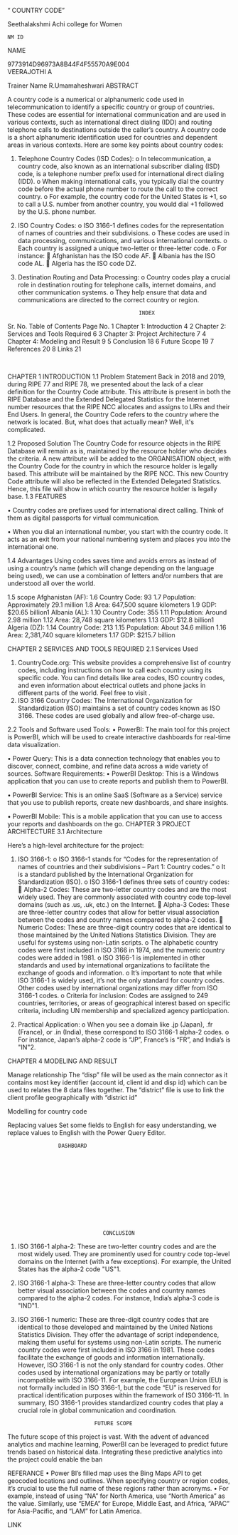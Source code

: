 









“ COUNTRY CODE”


Seethalakshmi Achi college for Women



	NM ID	
NAME

9773914D96973A8B44F4F55570A9E004	
                      VEERAJOTHI A


    	
	

Trainer Name
	R.Umamaheshwari
                        ABSTRACT               	
                                                                      


A country code is a numerical or alphanumeric code used in telecommunication to identify a specific country or group of countries. These codes are essential for international communication and are used in various contexts, such as international direct dialing (IDD) and routing telephone calls to destinations outside the caller’s country.
                    A country code is a short alphanumeric identification used for countries and dependent areas in various contexts. Here are some key points about country codes:
1.	Telephone Country Codes (ISD Codes):
o	In telecommunication, a country code, also known as an international subscriber dialing (ISD) code, is a telephone number prefix used for international direct dialing (IDD).
o	When making international calls, you typically dial the country code before the actual phone number to route the call to the correct country.
o	For example, the country code for the United States is +1, so to call a U.S. number from another country, you would dial +1 followed by the U.S. phone number.
2.	ISO Country Codes:
o	ISO 3166-1 defines codes for the representation of names of countries and their subdivisions.
o	These codes are used in data processing, communications, and various international contexts.
o	Each country is assigned a unique two-letter or three-letter code.
o	For instance:
	Afghanistan has the ISO code AF.
	Albania has the ISO code AL.
	Algeria has the ISO code DZ.
3.	Destination Routing and Data Processing:
o	Country codes play a crucial role in destination routing for telephone calls, internet domains, and other communication systems.
o	They help ensure that data and communications are directed to the correct country or region.







                                              INDEX

Sr. No.	Table of Contents	Page No.
1	Chapter 1: Introduction	4
2	Chapter 2: Services and Tools Required 	6
3	Chapter 3: Project Architecture	7
4	Chapter 4: Modeling and Result	9
5	Conclusion	18
6	Future Scope	19
7	References	20
8	Links	21


  

CHAPTER 1
INTRODUCTION
1.1	Problem Statement
        Back in 2018 and 2019, during RIPE 77 and RIPE 78, we presented about the lack of a clear definition for the Country Code attribute. This attribute is present in both the RIPE Database and the Extended Delegated Statistics for the Internet number resources that the RIPE NCC allocates and assigns to LIRs and their End Users.
        In general, the Country Code refers to the country where the network is located. But, what does that actually mean? Well, it's complicated.

1.2	Proposed Solution
                       The Country Code for resource objects in the RIPE Database will remain as is, maintained by the resource holder who decides the criteria.
                 A new attribute will be added to the ORGANISATION object, with the Country Code for the country in which the resource holder is legally based. This attribute will be maintained by the RIPE NCC.
                This new Country Code attribute will also be reflected in the Extended Delegated Statistics. Hence, this file will show in which country the resource holder is legally base.
1.3	FEATURES  
   
•	       Country codes are prefixes used for international direct calling. Think of them as digital passports for virtual communication.

•	When you dial an international number, you start with the country code. It acts as an exit from your national numbering system and places you into the international one.





1.4	Advantages
          Using codes saves time and avoids errors as instead of using a country’s name (which will change depending on the language being used), we can use a combination of letters and/or numbers that are understood all over the world.

1.5	scope
Afghanistan (AF):
1.6	Country Code: 93
1.7	Population: Approximately 29.1 million
1.8	Area: 647,500 square kilometers
1.9	GDP: $20.65 billion1
Albania (AL):
1.10	Country Code: 355
1.11	Population: Around 2.98 million
1.12	Area: 28,748 square kilometers
1.13	GDP: $12.8 billion1
Algeria (DZ):
1.14	Country Code: 213
1.15	Population: About 34.6 million
1.16	Area: 2,381,740 square kilometers
1.17	GDP: $215.7 billion






CHAPTER 2
SERVICES AND TOOLS REQUIRED
2.1 Services Used
1.	CountryCode.org: This website provides a comprehensive list of country codes, including instructions on how to call each country using its specific code. You can find details like area codes, ISO country codes, and even information about electrical outlets and phone jacks in different parts of the world. Feel free to visit . 
2.	ISO 3166 Country Codes: The International Organization for Standardization (ISO) maintains a set of country codes known as ISO 3166. These codes are used globally and allow free-of-charge use. 


2.2 Tools and Software used
Tools:
•	PowerBI: The main tool for this project is PowerBI, which will be used to create interactive dashboards for real-time data visualization.

•	Power Query: This is a data connection technology that enables you to discover, connect, combine, and refine data across a wide variety of sources.
Software Requirements:
•	PowerBI Desktop: This is a Windows application that you can use to create reports and publish them to PowerBI.

•	PowerBI Service: This is an online SaaS (Software as a Service) service that you use to publish reports, create new dashboards, and share insights.

•	PowerBI Mobile: This is a mobile application that you can use to access your reports and dashboards on the go.
CHAPTER 3 
PROJECT ARCHITECTURE
3.1 Architecture
 



Here’s a high-level architecture for the project:
1.	ISO 3166-1:
o	ISO 3166-1 stands for “Codes for the representation of names of countries and their subdivisions – Part 1: Country codes.”
o	It is a standard published by the International Organization for Standardization (ISO).
o	ISO 3166-1 defines three sets of country codes:
	Alpha-2 Codes: These are two-letter country codes and are the most widely used. They are commonly associated with country code top-level domains (such as .us, .uk, etc.) on the Internet.
	Alpha-3 Codes: These are three-letter country codes that allow for better visual association between the codes and country names compared to alpha-2 codes.
	Numeric Codes: These are three-digit country codes that are identical to those maintained by the United Nations Statistics Division. They are useful for systems using non-Latin scripts.
o	The alphabetic country codes were first included in ISO 3166 in 1974, and the numeric country codes were added in 1981.
o	ISO 3166-1 is implemented in other standards and used by international organizations to facilitate the exchange of goods and information.
o	It’s important to note that while ISO 3166-1 is widely used, it’s not the only standard for country codes. Other codes used by international organizations may differ from ISO 3166-1 codes.
o	Criteria for inclusion: Codes are assigned to 249 countries, territories, or areas of geographical interest based on specific criteria, including UN membership and specialized agency participation.

2.	Practical Application:
o	When you see a domain like .jp (Japan), .fr (France), or .in (India), these correspond to ISO 3166-1 alpha-2 codes.
o	For instance, Japan’s alpha-2 code is “JP”, France’s is “FR”, and India’s is "IN"2.


 













CHAPTER 4
 MODELING AND RESULT

Manage relationship
The “disp” file will be used as the main connector as it contains most key identifier (account id, client id and disp id) which can be used to relates the 8 data files together. The “district” file is use to link the client profile geographically with “district id”
 	 






 

Modelling for country code

 
Replacing values
Set some fields to English for easy understanding, we replace values to English with the Power Query Editor.



 














                                                                                                                                                                                               




					DASHBOARD


 










                                  CONCLUSION
1.	ISO 3166-1 alpha-2: These are two-letter country codes and are the most widely used. They are prominently used for country code top-level domains on the Internet (with a few exceptions). For example, the United States has the alpha-2 code "US"1.
2.	ISO 3166-1 alpha-3: These are three-letter country codes that allow better visual association between the codes and country names compared to the alpha-2 codes. For instance, India’s alpha-3 code is "IND"1.
3.	ISO 3166-1 numeric: These are three-digit country codes that are identical to those developed and maintained by the United Nations Statistics Division. They offer the advantage of script independence, making them useful for systems using non-Latin scripts. The numeric country codes were first included in ISO 3166 in 1981.
These codes facilitate the exchange of goods and information internationally. However, ISO 3166-1 is not the only standard for country codes. Other codes used by international organizations may be partly or totally incompatible with ISO 3166-11. For example, the European Union (EU) is not formally included in ISO 3166-1, but the code “EU” is reserved for practical identification purposes within the framework of ISO 3166-11.
In summary, ISO 3166-1 provides standardized country codes that play a crucial role in global communication and coordination.






                                FUTURE SCOPE

The future scope of this project is vast. With the advent of advanced analytics and machine learning, PowerBI can be leveraged to predict future trends based on historical data. Integrating these predictive analytics into the project could enable the ban

REFERANCE
•	Power BI’s filled map uses the Bing Maps API to get geocoded locations and outlines. When specifying country or region codes, it’s crucial to use the full name of these regions rather than acronyms.
•	For example, instead of using “NA” for North America, use “North America” as the value. Similarly, use “EMEA” for Europe, Middle East, and Africa, “APAC” for Asia-Pacific, and “LAM” for Latin America.






LINK



